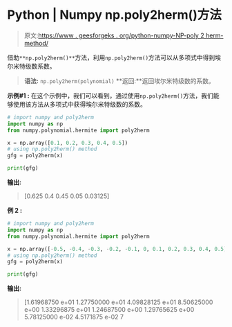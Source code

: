 # Python | Numpy np.poly2herm()方法

> 原文:[https://www . geesforgeks . org/python-numpy-NP-poly 2 herm-method/](https://www.geeksforgeeks.org/python-numpy-np-poly2herm-method/)

借助`**np.poly2herm()**`方法，利用`np.poly2herm()`方法可以从多项式中得到埃尔米特级数系数。

> **语法:** `np.poly2herm(polynomial)`
> **返回:**返回埃尔米特级数的系数。

**示例#1 :**
在这个示例中，我们可以看到，通过使用`np.poly2herm()`方法，我们能够使用该方法从多项式中获得埃尔米特级数的系数。

```py
# import numpy and poly2herm
import numpy as np
from numpy.polynomial.hermite import poly2herm

x = np.array([0.1, 0.2, 0.3, 0.4, 0.5])
# using np.poly2herm() method
gfg = poly2herm(x)

print(gfg)
```

**输出:**

> [0.625 0.4 0.45 0.05 0.03125]

**例 2 :**

```py
# import numpy and poly2herm
import numpy as np
from numpy.polynomial.hermite import poly2herm

x = np.array([-0.5, -0.4, -0.3, -0.2, -0.1, 0, 0.1, 0.2, 0.3, 0.4, 0.5])
# using np.poly2herm() method
gfg = poly2herm(x)

print(gfg)
```

**输出:**

> [1.61968750 e+01 1.27750000 e+01 4.09828125 e+01 8.50625000 e+00
> 1.33296875 e+01 1.24687500 e+00 1.29765625 e+00 5.78125000 e-02
> 4.5171875 e-02 7